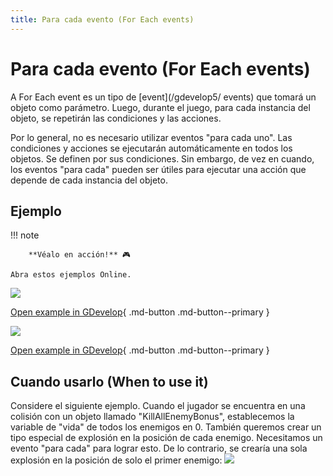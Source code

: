 ```yaml
---
title: Para cada evento (For Each events)
---
```

# Para cada evento (For Each events)

A For Each event es un tipo de [event](/gdevelop5/ events) que tomará un objeto como parámetro. Luego, durante el juego, para cada instancia del objeto, se repetirán las condiciones y las acciones.

Por lo general, no es necesario utilizar eventos "para cada uno". Las condiciones y acciones se ejecutarán automáticamente en todos los objetos. Se definen por sus condiciones. Sin embargo, de vez en cuando, los eventos "para cada" pueden ser útiles para ejecutar una acción que depende de cada instancia del objeto.

## Ejemplo

!!! note

        **Véalo en acción!** 🎮

    Abra estos ejemplos Online.

[![](/gdevelop5/events/shootingbulletsexplanationexample.png)](https://editor.gdevelop.io/?project=example://shooting-bullets-explanation)

[Open example in GDevelop](https://editor.gdevelop.io/?project=example://shooting-bullets-explanation){ .md-button .md-button--primary }

[![](/gdevelop5/behaviors/platformerbehavior.png)](https://editor.gdevelop.io/?project=example://platformer)

[Open example in GDevelop](https://editor.gdevelop.io/?project=example://platformer){ .md-button .md-button--primary }

## Cuando usarlo (When to use it)

Considere el siguiente ejemplo. Cuando el jugador se encuentra en una colisión con un objeto llamado "KillAllEnemyBonus", establecemos la variable de "vida" de todos los enemigos en 0. También queremos crear un tipo especial de explosión en la posición de cada enemigo. Necesitamos un evento "para cada" para lograr esto. De lo contrario, se crearía una sola explosión en la posición de solo el primer enemigo: ![](/gdevelop5/events/for-each-example.png)
